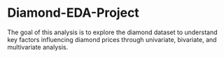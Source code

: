 # Diamond-EDA-Project
The goal of this analysis is to explore the diamond dataset to understand key factors influencing diamond prices through univariate, bivariate, and multivariate analysis.
